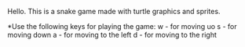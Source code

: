 Hello. This is a snake game made with turtle graphics and sprites.

*Use the following keys for playing the game:
w - for moving uo
s - for moving down
a - for moving to the left
d - for moving to the right
